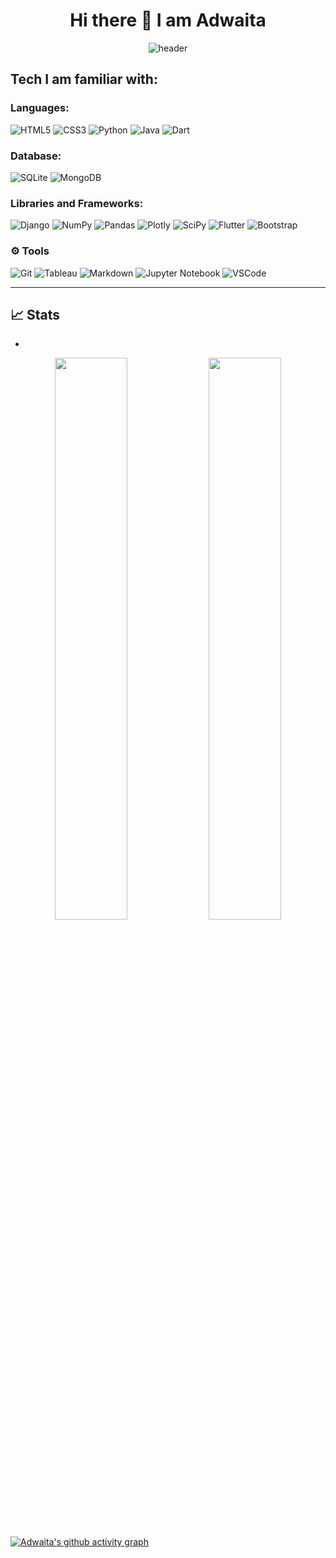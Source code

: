 <h1 align = "center"> Hi there 👋    I am Adwaita </h1>

<!-- 
- 🔭 I’m currently working on ...
- 🌱 I’m currently learning ...
- 👯 I’m looking to collaborate on ...
- 🤔 I’m looking for help with ...
- 💬 Ask me about ...
- 📫 How to reach me: ...
- 😄 Pronouns: ...
- ⚡ Fun fact: ...
-->
<div align="center">
  <img src="https://github.com/adwaita-patil/adwaita-patil/blob/master/images/header.gif" alt="header"/>
</div>

## Tech I am familiar with:
### Languages: 

![HTML5](https://img.shields.io/badge/-HTML5-E34F26?style=for-the-badge&logo=html5&logoColor=white)
![CSS3](https://img.shields.io/badge/-CSS3-1572B6?style=for-the-badge&logo=css3)
![Python](https://img.shields.io/badge/python-3670A0?style=for-the-badge&logo=python&logoColor=ffdd54)
![Java](https://img.shields.io/badge/java-%23ED8B00.svg?style=for-the-badge&logo=java&logoColor=white)
![Dart](https://img.shields.io/badge/dart-%230175C2.svg?style=for-the-badge&logo=dart&logoColor=white)

### Database:

![SQLite](https://img.shields.io/badge/-SQLite-d7a9e3?style=for-the-badge&logo=sqlite&logoColor=black)
![MongoDB](https://img.shields.io/badge/-MongoDB-97bc62?style=for-the-badge&logo=mongodb)

### Libraries and Frameworks:

![Django](https://img.shields.io/badge/django-%23092E20.svg?style=for-the-badge&logo=django&logoColor=white)
![NumPy](https://img.shields.io/badge/numpy-%23013243.svg?style=for-the-badge&logo=numpy&logoColor=white)
![Pandas](https://img.shields.io/badge/pandas-%23150458.svg?style=for-the-badge&logo=pandas&logoColor=white)
![Plotly](https://img.shields.io/badge/Plotly-%233F4F75.svg?style=for-the-badge&logo=plotly&logoColor=white)
![SciPy](https://img.shields.io/badge/SciPy-%230C55A5.svg?style=for-the-badge&logo=scipy&logoColor=%white)
![Flutter](https://img.shields.io/badge/Flutter-%2302569B.svg?style=for-the-badge&logo=Flutter&logoColor=white)
![Bootstrap](https://img.shields.io/badge/-Bootstrap-cbce91?style=for-the-badge&logo=bootstrap)



### ⚙️ Tools

![Git](https://img.shields.io/badge/git%20-%23F05033.svg?&style=for-the-badge&logo=git&logoColor=white)
![Tableau](https://img.shields.io/badge/tableau-2c5080?style=for-the-badge&logo=tableau&logoColor=%23F05033)
![Markdown](https://img.shields.io/badge/markdown-%23000000.svg?&style=for-the-badge&logo=markdown&logoColor=white)
![Jupyter Notebook](https://img.shields.io/badge/jupyter-white.svg?style=for-the-badge&logo=jupyter&logoColor=orange)
![VSCode](https://img.shields.io/badge/-vscode-00a8e8?style=for-the-badge&logo=visual-studio-code)






_______

## 📈 Stats


-

<p align="center">
	
  <img width="48%" src="https://github-readme-stats.vercel.app/api?username=adwaita-patil&show_icons=true&theme=tokyonight" />
  <img width="48%" src="https://github-readme-streak-stats.herokuapp.com/?user=adwaita-patil&theme=tokyonight" />
</p>





[![Adwaita's github activity graph](https://activity-graph.herokuapp.com/graph?username=adwaita-patil&theme=xcode)](https://git.io/adwaita-patil)

